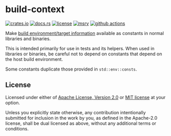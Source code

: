 # build-context

[![crates.io](https://img.shields.io/crates/v/build-context?style=flat-square&logo=rust)](https://crates.io/crates/build-context)
[![docs.rs](https://img.shields.io/badge/docs.rs-build--context-blue?style=flat-square&logo=docs.rs)](https://docs.rs/build-context)
[![license](https://img.shields.io/badge/license-Apache--2.0_OR_MIT-blue?style=flat-square)](#license)
[![msrv](https://img.shields.io/badge/msrv-1.31-blue?style=flat-square&logo=rust)](https://www.rust-lang.org)
[![github actions](https://img.shields.io/github/actions/workflow/status/taiki-e/build-context/ci.yml?branch=main&style=flat-square&logo=github)](https://github.com/taiki-e/build-context/actions)

<!-- tidy:sync-markdown-to-rustdoc:start:src/lib.rs -->

Make [build environment/target information](https://doc.rust-lang.org/nightly/cargo/reference/environment-variables.html#environment-variables-cargo-sets-for-build-scripts) available as constants in normal libraries and binaries.

This is intended primarily for use in tests and its helpers. When used in libraries or binaries, be careful not to depend on constants that depend on the host build environment.

Some constants duplicate those provided in `std::env::consts`.

<!-- tidy:sync-markdown-to-rustdoc:end -->

## License

Licensed under either of [Apache License, Version 2.0](LICENSE-APACHE) or
[MIT license](LICENSE-MIT) at your option.

Unless you explicitly state otherwise, any contribution intentionally submitted
for inclusion in the work by you, as defined in the Apache-2.0 license, shall
be dual licensed as above, without any additional terms or conditions.
